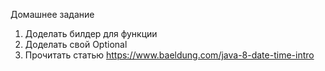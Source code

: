 Домашнее задание
1. Доделать билдер для функции
2. Доделать свой Optional
3. Прочитать статью https://www.baeldung.com/java-8-date-time-intro